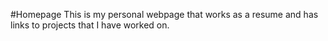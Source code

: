 #Homepage
This is my personal webpage that works as a resume and has links to projects that I have worked on.

